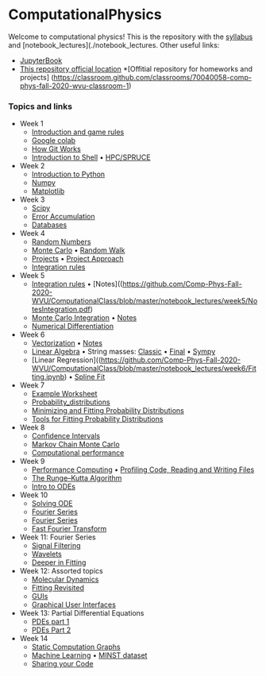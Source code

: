 # ComputationalPhysics

Welcome to computational physics! This is the repository with the [syllabus](./syllabus/SyllabusPhysics301.pdf) and [notebook_lectures](./notebook_lectures. Other useful links:

* [JupyterBook](https://)
* [This repository official location](https://https://github.com/ahromero/ComputationalPhysics)
*[Offitial repository for homeworks and projects] (https://classroom.github.com/classrooms/70040058-comp-phys-fall-2020-wvu-classroom-1)

### Topics and links

* Week 1
    * [Introduction and game rules](https://github.com/Comp-Phys-Fall-2020-WVU/ComputationalClass/blob/master/notebook_lectures/week1/Introduction-to-Computational-Physics.md)
    * [Google colab](https://github.com/Comp-Phys-Fall-2020-WVU/ComputationalClass/blob/master/notebook_lectures/week1/IntroductionGoogleColab.md)
    * [How Git Works](https://github.com/Comp-Phys-Fall-2020-WVU/ComputationalClass/blob/master/notebook_lectures/week1/HowGitWorks.pdf)
    * [Introduction to Shell](https://github.com/Comp-Phys-Fall-2020-WVU/ComputationalClass/blob/master/notebook_lectures/week1/IntroductionShell.pdf)
      • [HPC/SPRUCE](https://github.com/Comp-Phys-Fall-2020-WVU/ComputationalClass/blob/master/notebook_lectures/week1/Introduction_to_HPC.pdf)
* Week 2
    * [Introduction to Python](https://github.com/Comp-Phys-Fall-2020-WVU/ComputationalClass/blob/master/notebook_lectures/week2/Introduction_to_Python.ipynb)
    * [Numpy](https://github.com/Comp-Phys-Fall-2020-WVU/ComputationalClass/blob/master/notebook_lectures/week2/Numpy.ipynb)
    * [Matplotlib](https://github.com/Comp-Phys-Fall-2020-WVU/ComputationalClass/blob/master/notebook_lectures/week2/Matplotlib.ipynb)
* Week 3
    * [Scipy](https://github.com/Comp-Phys-Fall-2020-WVU/ComputationalClass/blob/master/notebook_lectures/week3/Scipy.ipynb)
    * [Error Accumulation](https://github.com/Comp-Phys-Fall-2020-WVU/ComputationalClass/blob/master/notebook_lectures/week3/Errors.ipynb)
    * [Databases](https://github.com/Comp-Phys-Fall-2020-WVU/ComputationalClass/blob/master/notebook_lectures/week3/Pandas.ipynb)
* Week 4
    * [Random Numbers](https://github.com/Comp-Phys-Fall-2020-WVU/ComputationalClass/blob/master/notebook_lectures/week4/Random_numbers.ipynb)
    * [Monte Carlo](https://github.com/Comp-Phys-Fall-2020-WVU/ComputationalClass/blob/master/notebook_lectures/week4/MC.ipynb)
      • [Random Walk](https://github.com/Comp-Phys-Fall-2020-WVU/ComputationalClass/blob/master/notebook_lectures/week4/RandomWalk.ipynb)
    * [Projects](https://github.com/Comp-Phys-Fall-2020-WVU/ComputationalClass/blob/master/notebook_lectures/week4/Projects_CP.md)
      • [Project Approach](https://github.com/Comp-Phys-Fall-2020-WVU/ComputationalClass/blob/master/notebook_lectures/week4/Projects.pdf)
    * [Integration rules](https://github.com/Comp-Phys-Fall-2020-WVU/ComputationalClass/blob/master/notebook_lectures/week4/Integration.ipynb)
* Week 5
    * [Integration rules](https://github.com/Comp-Phys-Fall-2020-WVU/ComputationalClass/blob/master/notebook_lectures/week5/Integration.ipynb)
      • [Notes]((https://github.com/Comp-Phys-Fall-2020-WVU/ComputationalClass/blob/master/notebook_lectures/week5/NotesIntegration.pdf)
    * [Monte Carlo Integration](https://github.com/Comp-Phys-Fall-2020-WVU/ComputationalClass/blob/master/notebook_lectures/week5/MCintegration.ipynb)
      • [Notes](https://github.com/Comp-Phys-Fall-2020-WVU/ComputationalClass/blob/master/notebook_lectures/week5/Notesmcintegration.pdf)
    * [Numerical Differentiation](https://github.com/Comp-Phys-Fall-2020-WVU/ComputationalClass/blob/master/notebook_lectures/week5/Differentiation.ipynb)
* Week 6
    * [Vectorization](https://github.com/Comp-Phys-Fall-2020-WVU/ComputationalClass/blob/master/notebook_lectures/week6/Vectorization.ipynb) 
      • [Notes](https://github.com/Comp-Phys-Fall-2020-WVU/ComputationalClass/blob/master/notebook_lectures/week6/NotesVectorization.pdf)
    * [Linear Algebra](https://github.com/Comp-Phys-Fall-2020-WVU/ComputationalClass/blob/master/notebook_lectures/week6/Linearalgebra.ipynb) 
      • String masses:
      [Classic](https://github.com/Comp-Phys-Fall-2020-WVU/ComputationalClass/blob/master/notebook_lectures/week6/String_masses_classic.ipynb)
      • [Final](https://github.com/Comp-Phys-Fall-2020-WVU/ComputationalClass/blob/master/notebook_lectures/week6/String_masses.ipynb)
      • [Sympy](https://github.com/Comp-Phys-Fall-2020-WVU/ComputationalClass/blob/master/notebook_lectures/week6/String_masses_sympy.ipynb)
    * [Linear Regression]((https://github.com/Comp-Phys-Fall-2020-WVU/ComputationalClass/blob/master/notebook_lectures/week6/Fitting.ipynb) 
      • [Spline Fit](https://github.com/Comp-Phys-Fall-2020-WVU/ComputationalClass/blob/master/notebook_lectures/week6/Spline_fit.ipynb)
* Week 7
    * [Example Worksheet](https://github.com/Comp-Phys-Fall-2020-WVU/ComputationalClass/blob/master/notebook_lectures/week7/WorksheetExample.ipynb)
    * [Probability_distributions](https://github.com/Comp-Phys-Fall-2020-WVU/ComputationalClass/blob/master/notebook_lectures/week7/ProbabilityDistributions.ipynb)
    * [Minimizing and Fitting Probability Distributions](https://github.com/Comp-Phys-Fall-2020-WVU/ComputationalClass/blob/master/notebook_lectures/week7/FittingProbDistributions.ipynb)
    * [Tools for Fitting Probability Distributions](https://github.com/Comp-Phys-Fall-2020-WVU/ComputationalClass/blob/master/notebook_lectures/week7/Fittingtools.ipynb)
* Week 8
    * [Confidence Intervals](https://github.com/Comp-Phys-Fall-2020-WVU/ComputationalClass/blob/master/notebook_lectures/week8/Confidence_intervals.ipynb)
    * [Markov Chain Monte Carlo](https://github.com/Comp-Phys-Fall-2020-WVU/ComputationalClass/blob/master/notebook_lectures/week8/MCMC.ipynb)
    * [Computational performance](https://github.com/Comp-Phys-Fall-2020-WVU/ComputationalClass/blob/master/notebook_lectures/week8/ComputationalPerformace.ipynb)
* Week 9
    * [Performance Computing](https://github.com/Comp-Phys-Fall-2020-WVU/ComputationalClass/blob/master/notebook_lectures/week9/HPC_Performance.ipynb)
     • [Profiling Code, Reading and Writing Files](https://github.com/Comp-Phys-Fall-2020-WVU/ComputationalClass/blob/master/notebook_lectures/week9/Profiling.ipynb)
    * [The Runge–Kutta Algorithm](https://github.com/Comp-Phys-Fall-2020-WVU/ComputationalClass/blob/master/notebook_lectures/week9/RK.ipynb)
    * [Intro to ODEs](https://github.com/Comp-Phys-Fall-2020-WVU/ComputationalClass/blob/master/notebook_lectures/week9/ODE.ipynb)
* Week 10
    * [Solving ODE](https://github.com/Comp-Phys-Fall-2020-WVU/ComputationalClass/blob/master/notebook_lectures/week10/Solving_ode.ipynb)
    * [Fourier Series](https://nbviewer.jupyter.org/github/alromero/ComputationalPhysics/blob/master/classes/week10/Fourier_series.ipynb)
    * [Fourier Series](https://github.com/Comp-Phys-Fall-2020-WVU/ComputationalClass/blob/master/notebook_lectures/week10/Fourier_series.ipynb)
    * [Fast Fourier Transform](https://github.com/Comp-Phys-Fall-2020-WVU/ComputationalClass/blob/master/notebook_lectures/week10/FFT.ipynb)
* Week 11: Fourier Series
    * [Signal Filtering](https://github.com/Comp-Phys-Fall-2020-WVU/ComputationalClass/blob/master/notebook_lectures/week11/SignalFiltering.ipynb)
    * [Wavelets](https://github.com/Comp-Phys-Fall-2020-WVU/ComputationalClass/blob/master/notebook_lectures/week11/Wavelets.ipynb)
    * [Deeper in Fitting](https://github.com/Comp-Phys-Fall-2020-WVU/ComputationalClass/blob/master/notebook_lectures/week11/DeeperInFitting.ipynb)
* Week 12: Assorted topics
    * [Molecular Dynamics](https://nbviewer.jupyter.org/github/alromero/ComputationalPhysics/blob/master/classes/week12/MD.ipynb)
    * [Fitting Revisited](https://nbviewer.jupyter.org/github/alromero/ComputationalPhysics/blob/master/classes/week12/Fitting.ipynb)
    * [GUIs](https://nbviewer.jupyter.org/github/alromero/ComputationalPhysics/blob/master/classes/week12/guis.ipynb)
    * [Graphical User Interfaces](https://nbviewer.jupyter.org/github/alromero/ComputationalPhysics/blob/master/classes/week12/GUI.ipynb)
* Week 13: Partial Differential Equations
    * [PDEs part 1](https://nbviewer.jupyter.org/github/alromero/ComputationalPhysics/blob/master/classes/week13/PDE_1.ipynb)
    * [PDEs Part 2](https://nbviewer.jupyter.org/github/alromero/ComputationalPhysics/blob/master/classes/week13/PDE_2.ipynb)
* Week 14
    * [Static Computation Graphs](https://nbviewer.jupyter.org/github/alromero/ComputationalPhysics/blob/master/classes/week14/Graphs.ipynb)
    * [Machine Learning](https://nbviewer.jupyter.org/github/alromero/ComputationalPhysics/blob/master/classes/week14/ml.ipynb)
      • [MINST dataset](https://nbviewer.jupyter.org/github/alromero/ComputationalPhysics/blob/master/classes/week14/MNIST.ipynb)
    * [Sharing your Code](https://nbviewer.jupyter.org/github/alromero/ComputationalPhysics/blob/master/classes/week14/sharing.ipynb)
